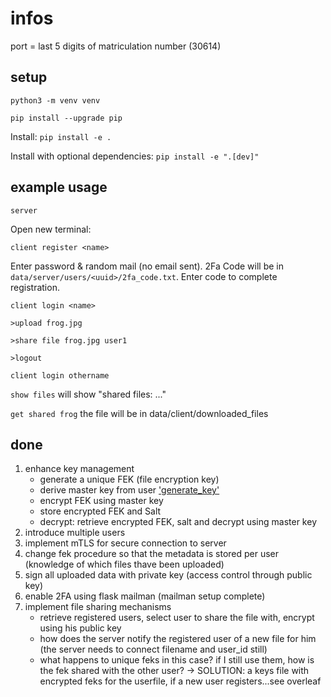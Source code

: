 # infos

port = last 5 digits of matriculation number (30614)

## setup

`python3 -m venv venv`

`pip install --upgrade pip`

Install: `pip install -e .`

Install with optional dependencies: `pip install -e ".[dev]"`

## example usage

`server`

Open new terminal:

`client register <name>`

Enter password & random mail (no email sent). 2Fa Code will be in `data/server/users/<uuid>/2fa_code.txt`. Enter code to complete registration.

`client login <name>`

`>upload frog.jpg`

`>share file frog.jpg user1`

`>logout`

`client login othername`

`show files` will show "shared files: ..."

`get shared frog` the file will be in data/client/downloaded_files


## done

1. enhance key management
    - generate a unique FEK (file encryption key)
    - derive master key from user ['generate_key'](src/utils/utils.py#L15)
    - encrypt FEK using master key
    - store encrypted FEK and Salt
    - decrypt: retrieve encrypted FEK, salt and decrypt using master key
2. introduce multiple users
3. implement mTLS for secure connection to server
4. change fek procedure so that the metadata is stored per user (knowledge of which files thave been uploaded)
5. sign all uploaded data with private key (access control through public key)
6. enable 2FA using flask mailman (mailman setup complete)
7. implement file sharing mechanisms
    - retrieve registered users, select user to share the file with, encrypt using his public key
    - how does the server notify the registered user of a new file for him (the server needs to connect filename and user_id still)
    - what happens to unique feks in this case? if I still use them, how is the fek shared with the other user? -> SOLUTION: a keys file with encrypted feks for the userfile, if a new user registers...see overleaf
